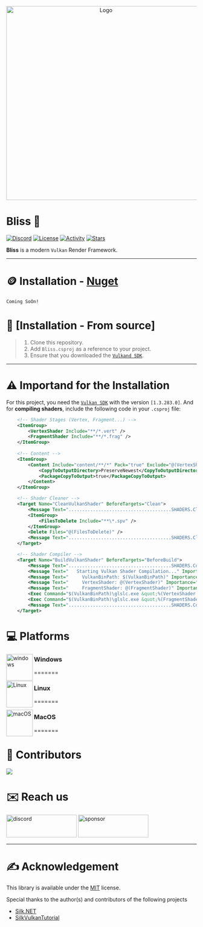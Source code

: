 <p align="center" style="margin-bottom: 0px !important;">
  <img width="512" src="https://github.com/user-attachments/assets/cb8a5929-3f79-4a68-ab2c-36b395148c06" alt="Logo" align="center">
</p>

# Bliss 🚀
[![Discord](https://img.shields.io/discord/1199798541980283051?style=flat-square&logo=discord&label=Discord)](https://discord.gg/7XKw6YQa76)
[![License](https://img.shields.io/github/license/MrScautHD/Bliss?style=flat-square&logo=libreofficewriter&label=License)](LICENSE)
[![Activity](https://img.shields.io/github/commit-activity/w/MrScautHD/Bliss?style=flat-square&logo=Github&label=Activity)](https://github.com/MrScautHD/Bliss/activity)
[![Stars](https://img.shields.io/github/stars/MrScautHD/Bliss?style=flat-square&logo=Github&label=Stars)](https://github.com/MrScautHD/Bliss/stargazers)

__Bliss__ is a modern `Vulkan` Render Framework.

---

# 🪙 Installation - [Nuget](https://www.nuget.org/packages/Bliss)
```
Coming SoOn!
```

# 📖 [Installation - From source]
> 1. Clone this repository.
> 2. Add `Bliss.csproj` as a reference to your project.
> 3. Ensure that you downloaded the [`Vulkand SDK`](https://vulkan.lunarg.com/).
---

# ⚠️ Importand for the Installation
For this project, you need the [`Vulkan SDK`](https://vulkan.lunarg.com/sdk/home#windows) with the version `[1.3.283.0]`.
And for **compiling shaders**, include the following code in your `.csproj` file:
```xml
    <!-- Shader Stages (Vertex, Fragment...) -->
    <ItemGroup>
        <VertexShader Include="**/*.vert" />
        <FragmentShader Include="**/*.frag" />
    </ItemGroup>
    
    <!-- Content -->
    <ItemGroup>
        <Content Include="content/**/*" Pack="true" Exclude="@(VertexShader);@(FragmentShader);">
            <CopyToOutputDirectory>PreserveNewest</CopyToOutputDirectory>
            <PackageCopyToOutput>true</PackageCopyToOutput>
        </Content>
    </ItemGroup>

    <!-- Shader Cleaner -->
    <Target Name="CleanVulkanShader" BeforeTargets="Clean">
        <Message Text="......................................SHADERS.Clean..........................................................." Importance="high" />
        <ItemGroup>
            <FilesToDelete Include="**\*.spv" />
        </ItemGroup>
        <Delete Files="@(FilesToDelete)" />
        <Message Text="......................................SHADERS.Cleaned........................................................." Importance="high" />
    </Target>

    <!-- Shader Compiler -->
    <Target Name="BuildVulkanShader" BeforeTargets="BeforeBuild">
        <Message Text="......................................SHADERS.Compile........................................................." Importance="high" />
        <Message Text="   Starting Vulkan Shader Compilation..." Importance="high" />
        <Message Text="     VulkanBinPath: $(VulkanBinPath)" Importance="high" />
        <Message Text="     VertexShader: @(VertexShader)" Importance="high" />
        <Message Text="     FragmentShader: @(FragmentShader)" Importance="high" />
        <Exec Command="$(VulkanBinPath)\glslc.exe &quot;%(VertexShader.FullPath)&quot; -o &quot;%(VertexShader.FullPath).spv&quot;" Condition="'@(VertexShader)'!=''" />
        <Exec Command="$(VulkanBinPath)\glslc.exe &quot;%(FragmentShader.FullPath)&quot; -o &quot;%(FragmentShader.FullPath).spv&quot;" Condition="'@(FragmentShader)'!=''" />
        <Message Text="......................................SHADERS.Compiled........................................................" Importance="high" />
    </Target>
```

# 💻 Platforms
[<img src="https://github.com/MrScautHD/Sparkle/assets/65916181/a92bd5fa-517b-44c2-ab58-cc01b5ae5751" alt="windows" width="70" height="70" align="left">](https://www.microsoft.com/de-at/windows)
### Windows
=======

[<img src="https://github.com/MrScautHD/Sparkle/assets/65916181/f9e643a8-4d46-450c-91ac-d220394ecd42" alt="Linux" width="70" height="70" align="left">](https://www.ubuntu.com/)
### Linux
=======

[<img src="https://github.com/MrScautHD/Sparkle/assets/65916181/e37eb15f-4237-47ae-9ae7-e4455f7c3d92" alt="macOS" width="70" height="70" align="left">](https://www.apple.com/at/macos/sonoma/)
### MacOS
=======

# 🧑 Contributors
<a href="https://github.com/mrscauthd/Bliss/graphs/contributors">
  <img src="https://contrib.rocks/image?repo=mrscauthd/Bliss&max=500&columns=20&anon=1" />
</a>

# ✉️ Reach us
[<img src="https://github.com/MrScautHD/Sparkle/assets/65916181/87b291cd-6506-4fb5-b032-abf3170a28c4" alt="discord" width="186" height="60">](https://discord.gg/7XKw6YQa76)
[<img src="https://github.com/MrScautHD/Sparkle/assets/65916181/de09f016-db11-4554-aa56-4d1bd6c2464f" alt="sponsor" width="186" height="60">](https://github.com/sponsors/MrScautHD)

---

# ✍️ Acknowledgement
This library is available under the [MIT](https://choosealicense.com/licenses/mit) license.

Special thanks to the author(s) and contributors of the following projects
* [Silk.NET](https://github.com/dotnet/Silk.NET)
* [SilkVulkanTutorial](https://github.com/stymee/SilkVulkanTutorial)
